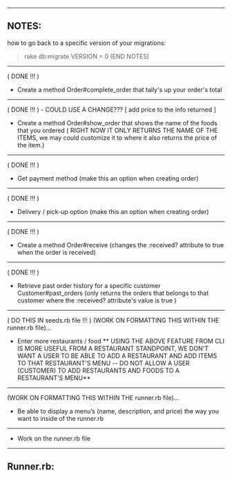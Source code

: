------
NOTES:
------

how to go back to a specific version of your migrations:

> rake db:migrate VERSION = 0
(END NOTES)

--------------------------------------------------------------------------------
( DONE !!! )

- Create a method Order#complete_order that tally's up your order's total

--------------------------------------------------------------------------------
( DONE !!! ) - COULD USE A CHANGE??? [ add price to the info returned ]

- Create a method Order#show_order that shows the name of the foods that you ordered
( RIGHT NOW IT ONLY RETURNS THE NAME OF THE ITEMS, we may could customize it to
  where it also returns the price of the item.)

--------------------------------------------------------------------------------
( DONE !!! )

- Get payment method
(make this an option when creating order)

--------------------------------------------------------------------------------
( DONE !!! )

- Delivery / pick-up option
(make this an option when creating order)

--------------------------------------------------------------------------------
( DONE !!! )

- Create a method Order#receive (changes the :received? attribute to true when the order
  is received)

--------------------------------------------------------------------------------
( DONE !!! )

- Retrieve past order history for a specific customer Customer#past_orders
(only returns the orders that belongs to that customer where the :received? attribute's
value is true )

--------------------------------------------------------------------------------


( DO THIS IN seeds.rb file !!! )
(WORK ON FORMATTING THIS WITHIN THE runner.rb file)...
- Enter more restaurants / food
** USING THE ABOVE FEATURE FROM CLI IS MORE USEFUL FROM A RESTAURANT STANDPOINT,
WE DON'T WANT A USER TO BE ABLE TO ADD A RESTAURANT AND ADD ITEMS TO THAT
RESTAURANT'S MENU -- DO NOT ALLOW A USER (CUSTOMER) TO ADD RESTAURANTS AND FOODS
TO A RESTAURANT'S MENU**

--------------------------------------------------------------------------------

(WORK ON FORMATTING THIS WITHIN THE runner.rb file)...
- Be able to display a menu’s (name, description, and price) the way you want to inside of the runner.rb

--------------------------------------------------------------------------------

- Work on the runner.rb file

---------------------------
Runner.rb:
---------------------------
